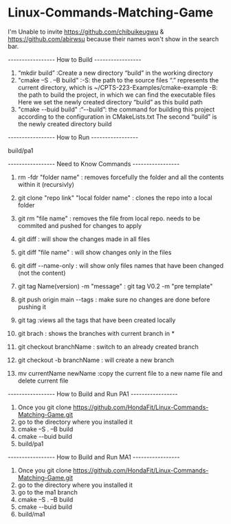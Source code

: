 # Linux-Commands-Matching-Game

I'm Unable to invite https://github.com/chibuikeugwu & https://github.com/abirwsu because their names won't show in the search bar. 


----------------- How to Build -----------------
1) “mkdir build”        :Create a new directory “build” in the working directory
2) "cmake –S . –B build" :-S: the path to the source files “.” represents the current directory, which is ~/CPTS-223-Examples/cmake-example -B: the path to build the project, in which we can find the executable files Here we set the newly created directory “build” as this build path
3) "cmake --buid build"  :“--build”: the command for building this project according to the configuration in CMakeLists.txt The second “build” is the newly created directory build

----------------- How to Run -----------------

build/pa1

----------------- Need to Know Commands -----------------

1) rm -fdr "folder name"    : removes forcefully the folder and all the contents within it (recursivly)
2) git clone "repo link" "local folder name"    : clones the repo into a local folder
3) git rm "file name"   : removes the file from local repo. needs to be commited and pushed for changes to apply 
4) git diff     :   will show the changes made in all files
5) git diff "file name"     : will show changes only in the files
6) git diff --name-only     : will show only files names that have been changed (not the content)

7) git tag Name(version) -m "message"    : git tag V0.2 -m "pre template"
8) git push origin main --tags      : make sure no changes are done before pushing it
9) git tag      :views all the tags that have been created locally

10) git brach   : shows the branches with current branch in *
11) git checkout branchName : switch to an already created branch
12) git checkout -b branchName  : will create a new branch

13) mv currentName newName  :copy the current file to a new name file and delete current file


----------------- How to Build and Run PA1 -----------------
1) Once you git clone https://github.com/HondaFit/Linux-Commands-Matching-Game.git
2) go to the directory where you installed it 
3) cmake –S . –B build
4) cmake --buid build
5) build/pa1



----------------- How to Build and Run MA1 -----------------
1) Once you git clone https://github.com/HondaFit/Linux-Commands-Matching-Game.git
2) go to the directory where you installed it 
3) go to the ma1 branch
4) cmake –S . –B build
5) cmake --buid build
6) build/ma1